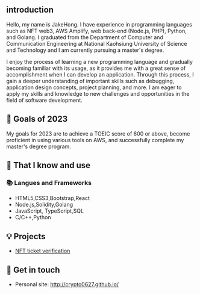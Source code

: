 ## introduction

Hello, my name is JakeHong. I have experience in programming languages such as NFT web3, AWS Amplify, web back-end (Node.js, PHP), Python, and Golang. I graduated from the Department of Computer and Communication Engineering at National Kaohsiung University of Science and Technology and I am currently pursuing a master's degree.

I enjoy the process of learning a new programming language and gradually becoming familiar with its usage, as it provides me with a great sense of accomplishment when I can develop an application. Through this process, I gain a deeper understanding of important skills such as debugging, application design concepts, project planning, and more. I am eager to apply my skills and knowledge to new challenges and opportunities in the field of software development.

## 🔭 Goals of 2023

My goals for 2023 are to achieve a TOEIC score of 600 or above, become proficient in using various tools on AWS, and successfully complete my master's degree program.

## 🧠 That I know and use
### 📚 Langues and Frameworks
- HTML5,CSS3,Bootstrap,React
- Node.js,Solidity,Golang
- JavaScript, TypeScript,SQL
- C/C++,Python

## 💡 Projects
- [NFT ticket verification](https://github.com/crypto0627/nft-boneboss/)

## 🔗 Get in touch
- Personal site: http://crypto0627.github.io/

